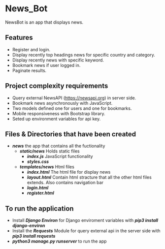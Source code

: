 # News_Bot

NewsBot is an app that displays news.

## Features
  - Register and login.
  - Display recently top headings news for specific country and category.
  - Display recently news with specific keyword.
  - Bookmark news if user logged in.
  - Paginate results.
  
## Project complexity requirements
  - Query external NewsAPI (https://newsapi.org) in server side.
  - Bookmark news asynchronously with JavaScript.
  - Two models defined one for users and one for bookmarks.
  - Mobile responsiveness with Bootstrap library.
  - Seted up environment variables for api key.
  
## Files & Directories that have been created
  - ***news*** the app that contains all the fuctionality
       - ***static/news*** Holds static files
            - ***index.js*** JavaScript functionality
            - ***styles.css***
       - ***templates/news*** Html files
            - ***index.html*** The html file for display news
            - ***layout.html*** Contain html stracture that all the other html files extends. Also contains navigation bar
            - ***login.html***
            - ***register.html***
            
## To run the application
  - Install ***Django Environ*** for Django enviroment variables with ***pip3 install django-environ***
  - Install the ***Requests*** Module for query external api in the server side with ***pip3 install requests***
  - ***python3 manage.py runserver*** to run the app
